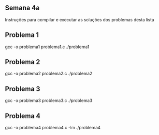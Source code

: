 ## Semana 4a

Instruções para compilar e executar as soluções dos problemas desta lista

## Problema 1
gcc -o problema1 problema1.c
./problema1

## Problema 2
gcc -o problema2 problema2.c
./problema2

## Problema 3
gcc -o problema3 problema3.c
./problema3

## Problema 4
gcc -o problema4 problema4.c -lm
./problema4